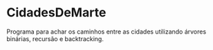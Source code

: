 # CidadesDeMarte
Programa para achar os caminhos entre as cidades utilizando árvores binárias, recursão e backtracking.
